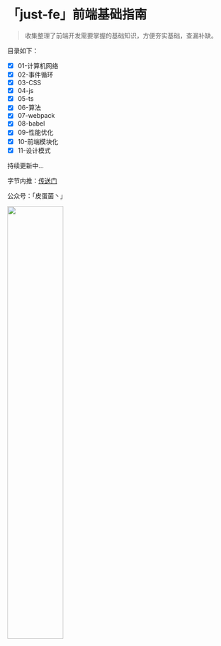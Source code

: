 # 「just-fe」前端基础指南

> 收集整理了前端开发需要掌握的基础知识，方便夯实基础，查漏补缺。

目录如下：

- [x] 01-计算机网络
- [x] 02-事件循环
- [x] 03-CSS
- [x] 04-js
- [x] 05-ts
- [x] 06-算法
- [x] 07-webpack
- [x] 08-babel
- [x] 09-性能优化
- [x] 10-前端模块化
- [x] 11-设计模式

持续更新中...

字节内推：[传送门](https://job.toutiao.com/s/eU6nWH4)

公众号：「皮蛋菌丶」

<img src="https://raw.githubusercontent.com/UncleYee/just-fe/main/img/wechat.png" width="50%">
